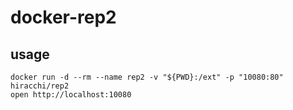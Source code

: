 # docker-rep2

## usage

``` shell
docker run -d --rm --name rep2 -v "${PWD}:/ext" -p "10080:80" hiracchi/rep2
open http://localhost:10080
```

